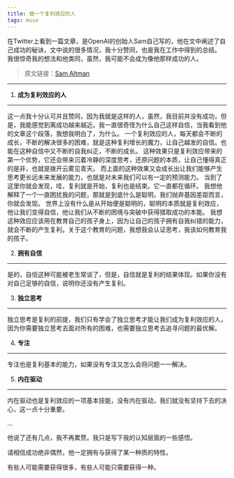 ```yaml
---
title: 做一个复利效应的人
tags: muse
---
```


在Twitter上看到一篇文章，是OpenAI的创始人Sam自己写的，他在文中阐述了自己成功的秘诀，文中说的很多情况，我十分赞同，也是我在工作中得到的总结。
我很惊奇我的想法和他类同，虽然，我可能不会成为像他那样成功的人。

> 原文链接：[Sam Altman](https://blog.samaltman.com/how-to-be-successful)
****

1. **成为复利效应的人**  
****
这一点我十分认可并且赞同，因为我就是这样的人，虽然，我目前并没有成功，但是，我能感觉到离成功越来越近。我一直很奇怪为什么自己这样自信，当我看到他的文章这个段落，我想我明白了，为什么。 
一个复利效应的人，每天都会不断的成长，不断的解决很多的困难，就是这种复利增长的魔力，让自己越发的自信。也能在这种自信中又不断的自我纠正，不断的成长。
这种效果只是复利效应带来的第一个优势，它还会带来沉着冷静的深度思考，还原问题的本质，让自己懂得真正的是非，也就是拨开云雾见青天。 
而上面的这种效果又会成长出让我们能够产生思考更长远未来发展的能力，也就是对未来我们可以有一定的预测能力。 
当到了这里你就会发现，哇，复利就是开始，复利也是结束。它一直都在循环。 
我想他解释了一个一直困扰我的问题，那就是到底什么是聪明，我们抛弃基因差距而言，你就会发现。 
世界上没有什么是从开始便是聪明的，聪明的本质就是复利效应，他让我们变得自信，他让我们从不断的困境与突破中获得猎取成功的本能。 
我想这种效应应该用在教育自己的孩子身上，因为让自己的孩子拥有自我纠错的能力，就会不断的产生复利。关于这个教育的问题，我想我会认证思考，我该如何教育我的孩子。 

2. **拥有自信**
****
是的，自信这种可能被老生常谈了，但是，自信就是复利的结果体现。如果你没有对自己足够的自信，说明你还没有产生复利。 

3. **独立思考**  
****
独立思考是复利的前提，我们只有学会了独立思考才能让我们成为复利效应的人，因为你需要独立思考去面对所有的困难，也需要独立思考去追寻问题的最优解。 

4. **专注**  
****
专注也是复利基本的能力，如果没有专注又怎么会将问题一一解决。

5. **内在驱动**  
****
内在驱动也是复利效应的一项基本技能，没有内在驱动，我们就没有坚持下去的决心，这一点十分重要。

...

他说了还有几点，我不再累赘。我只是写下我的认知层面的一些感悟。

请相信成功绝非偶然，他一定拥有与获得了某一种质的特性。

有些人可能需要获得很多，有些人可能只需要获得一种。


